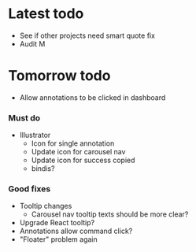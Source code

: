 # Latest todo
* See if other projects need smart quote fix
* Audit M

# Tomorrow todo
* Allow annotations to be clicked in dashboard

### Must do
* Illustrator
    * Icon for single annotation
    * Update icon for carousel nav
    * Update icon for success copied
    * bindis?

### Good fixes
* Tooltip changes
    * Carousel nav tooltip texts should be more clear?
* Upgrade React tooltip?
* Annotations allow command click?
* "Floater" problem again
